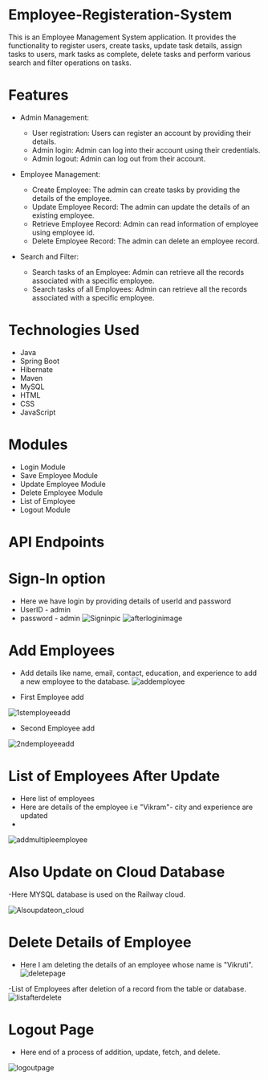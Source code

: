 # Employee-Registeration-System

This is an Employee Management System application. It provides the functionality to register users, create tasks, update task details, assign tasks to users, mark 
tasks as complete, delete tasks and perform various search and filter operations on tasks.

# Features

  - Admin Management:

    - User registration: Users can register an account by providing their details.
    - Admin login: Admin can log into their account using their credentials.
    - Admin logout: Admin can log out from their account.

  - Employee Management:

    - Create Employee: The admin can create tasks by providing the details of the employee.
    - Update Employee Record: The admin can update the details of an existing employee.
    - Retrieve Employee Record: Admin can read information of employee using employee id.
    - Delete Employee Record: The admin can delete an employee record.

  - Search and Filter:

    - Search tasks of an Employee: Admin can retrieve all the records associated with a specific employee.
    - Search tasks of all Employees: Admin can retrieve all the records associated with a specific employee.


# Technologies Used
  - Java
  - Spring Boot
  - Hibernate
  - Maven
  - MySQL
  - HTML
  - CSS
  - JavaScript

# Modules

- Login Module
- Save Employee Module
- Update Employee Module
- Delete Employee Module
- List of Employee
- Logout Module

# API Endpoints

# Sign-In option

  - Here we have login by providing details of userId and password
  - UserID - admin
  - password - admin
![Signinpic](https://github.com/vikram0976/Employee-Registeration-System/assets/103572468/8bd17410-6136-45cb-96db-04cdb575c229)
![afterloginimage](https://github.com/vikram0976/Employee-Registeration-System/assets/103572468/6c2e8494-7e38-40f2-84de-903d0997c91e)

# Add Employees

- Add details like name, email, contact, education, and experience to add a new employee to the database.
![addemployee](https://github.com/vikram0976/Employee-Registeration-System/assets/103572468/b8a64301-312e-4431-b40b-b3fe6a54f331)

- First Employee add

![1stemployeeadd](https://github.com/vikram0976/Employee-Registeration-System/assets/103572468/95857571-113f-418f-962a-e8fcaa649e4d)

- Second Employee add
  
![2ndemployeeadd](https://github.com/vikram0976/Employee-Registeration-System/assets/103572468/74c052be-e1b2-442b-88cd-afc59ad6adbf)

# List of Employees After Update
- Here list of employees
- Here are details of the employee i.e "Vikram"- city and experience are updated
- 
![addmultipleemployee](https://github.com/vikram0976/Employee-Registeration-System/assets/103572468/5e6ce039-9eee-471f-ba55-39c4e1cf077f)


# Also Update on Cloud Database

-Here MYSQL database is used on the Railway cloud.

![Alsoupdateon_cloud](https://github.com/vikram0976/Employee-Registeration-System/assets/103572468/c9883c03-4ca3-4ade-b03b-b3679d6c1799)

# Delete Details of Employee

- Here I am deleting the details of an employee whose name is "Vikruti".
![deletepage](https://github.com/vikram0976/Employee-Registeration-System/assets/103572468/18f0324d-a517-41a0-a259-1788b49569cb)

-List of Employees after deletion of a record from the table or database.
![listafterdelete](https://github.com/vikram0976/Employee-Registeration-System/assets/103572468/7ec86fc7-2583-4381-86e3-fa2255e096da)

# Logout Page

- Here end of a process of addition, update, fetch, and delete.

![logoutpage](https://github.com/vikram0976/Employee-Registeration-System/assets/103572468/0a6e52e6-a592-47c0-bfbe-931af54d9d87)



